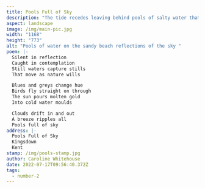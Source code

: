 ```yaml
---
title: Pools Full of Sky
description: "The tide recedes leaving behind pools of salty water that mirror the sky. "
aspect: landscape
image: /img/main-pic.jpg
width: "1168"
height: "773"
alt: "Pools of water on the sandy beach reflections of the sky "
poem: |-
  Silent in reflection
  Caught in contemplation
  Still waters capture stills
  That move as nature wills

  Blues and greys change hue
  Birds fly straight on through
  The sun pours molten gold
  Into cold water moulds

  Clouds drift in and out
  A breeze ripples all
  Pools full of sky
address: |-
  Pools Full of Sky
  Kingsdown
  Kent
stamp: /img/pools-stamp.jpg
author: Caroline Whitehouse
date: 2022-07-17T09:56:40.372Z
tags:
  - number-2
---
```

